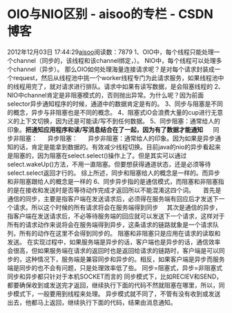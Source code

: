 # OIO与NIO区别 - aisoo的专栏 - CSDN博客
2012年12月03日 17:44:29[aisoo](https://me.csdn.net/aisoo)阅读数：7879
1、OIO中，每个线程只能处理一个channel（同步的，该线程和该channel绑定，）。
NIO中，每个线程可以处理多个channel（异步）。
那么OIO如何处理海量连接请求呢？是对每个请求封装成一个request，然后从线程池中挑一个worker线程专门为此请求服务，如果线程池中的线程用完了，就对请求进行排队。请求中如果有读写数据，是会阻塞线程的
2、NIO中channel肯定是非阻塞模式的，否则抛出异常。为什么呢？因为前面selector异步通知程序的时候，通道中的数据肯定是有的。
3、同步与阻塞是不同的概念，异步与非阻塞也是不同的概念。
4、阻塞式iO会浪费大量的cup进行无意义的上下文切换，因为还是可能读/写不到任何数据。
5、同步阻塞：通常给人的印象。**把通知应用程序和读/写消息结合在了一起，因为有了数据才能通知**
     同步非阻塞：
     异步阻塞：
     异步非阻塞：通常给人的印象。因为如果是异步通知的话，肯定是能拿到数据的。有效减少线程切换。目前java的nio的异步看起来是阻塞的，因为阻塞在select.select()操作上了。但是其实可以通过select.wakeUp()方法，不用一直阻塞。但要想获得通道状态，还是必须等待select.select返回才行的。
综上所述，同步和阻塞给人的概念是一样的。而异步和非阻塞跟给人的概念是一样的
6、同步异步指的是通信模式，而阻塞和非阻塞指的是在接收和发送时是否等待动作完成才返回所以不能混淆这四个词。
    首先是通信的同步，主要是指客户端在发送请求后，必须得在服务端有回应后才发送下一个请求。所以这个时候的所有请求将会在服务端得到同步
    其次是通信的异步，指客户端在发送请求后，不必等待服务端的回应就可以发送下一个请求，这样对于所有的请求动作来说将会在服务端得到异步，这条请求的链路就象是一个请求队列，所有的动作在这里不会得到同步的。
阻塞和非阻塞只是应用在请求的读取和发送。
在实现过程中，如果服务端是异步的话，客户端也是异步的话，通信效率会很高，但如果服务端在请求的返回时也是返回给请求的链路时，客户端是可以同步的，这种情况下，服务端是兼容同步和异步的。相反，如果客户端是异步而服务端是同步的也不会有问题，只是处理效率低了些。
同步=阻塞式，异步=非阻塞式
同步和异步都只针对于本机SOCKET而言的
同步模式下，比如RECIEV和SEND，都要确保收到或发送完才返回，继续执行下面的代码不然就阻塞在哪里，所以，同步模式下，一般要用到线程来处理。
异步模式就不同了，不管有没有收到或发送出去，他都马上返回，继续执行下面的代码，结果由消息通知。
